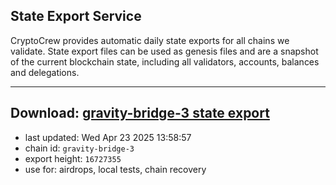 ## State Export Service
CryptoCrew provides automatic daily state exports for all chains we validate. State export files can be used as genesis files and are a snapshot of the current blockchain state, including all validators, accounts, balances and delegations.

---
**Download: [gravity-bridge-3 state export](https://dl-eu2.ccvalidators.com/SERVICE/gravitybridge/gravity-bridge-3_export_16727355.json)**
---

- last updated: Wed Apr 23 2025 13:58:57
- chain id: `gravity-bridge-3`
- export height: `16727355`
- use for: airdrops, local tests, chain recovery
